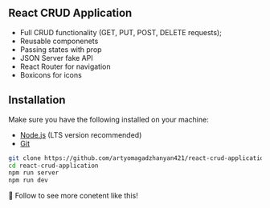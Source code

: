 ## React CRUD Application

* Full CRUD functionality (GET, PUT, POST, DELETE requests);
* Reusable componenets
* Passing states with prop
* JSON Server fake API
* React Router for navigation
* Boxicons for icons

## Installation
Make sure you have the following installed on your machine:

- [Node.js](https://nodejs.org/en) (LTS version recommended)
- [Git](https://git-scm.com/)

```bash
git clone https://github.com/artyomagadzhanyan421/react-crud-application.git
cd react-crud-application
npm run server
npm run dev
```


💙 Follow to see more conetent like this!